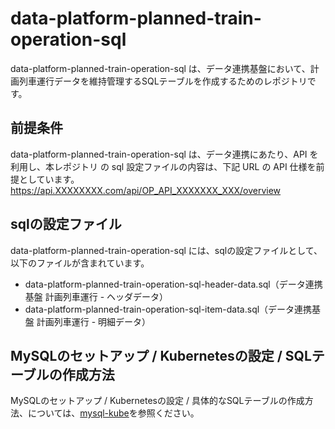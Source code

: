# data-platform-planned-train-operation-sql 

data-platform-planned-train-operation-sql は、データ連携基盤において、計画列車運行データを維持管理するSQLテーブルを作成するためのレポジトリです。  

## 前提条件  
data-platform-planned-train-operation-sql は、データ連携にあたり、API を利用し、本レポジトリ の sql 設定ファイルの内容は、下記 URL の API 仕様を前提としています。  
https://api.XXXXXXXX.com/api/OP_API_XXXXXXX_XXX/overview   

## sqlの設定ファイル

data-platform-planned-train-operation-sql には、sqlの設定ファイルとして、以下のファイルが含まれています。    

* data-platform-planned-train-operation-sql-header-data.sql（データ連携基盤 計画列車運行 - ヘッダデータ）
* data-platform-planned-train-operation-sql-item-data.sql（データ連携基盤 計画列車運行 - 明細データ）

## MySQLのセットアップ / Kubernetesの設定 / SQLテーブルの作成方法
MySQLのセットアップ / Kubernetesの設定 / 具体的なSQLテーブルの作成方法、については、[mysql-kube](https://github.com/latonaio/mysql-kube)を参照ください。  
